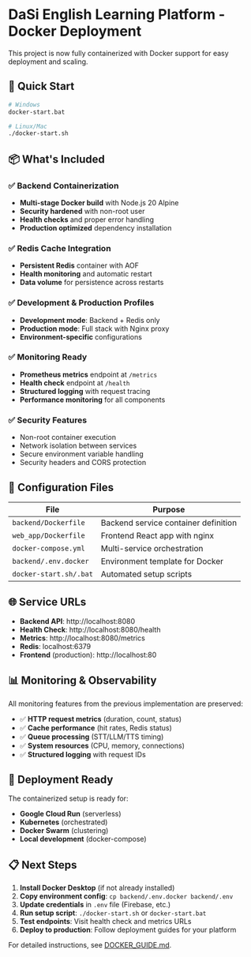 # DaSi English Learning Platform - Docker Deployment

This project is now fully containerized with Docker support for easy deployment and scaling.

## 🚀 Quick Start

```bash
# Windows
docker-start.bat

# Linux/Mac  
./docker-start.sh
```

## 📦 What's Included

### ✅ Backend Containerization
- **Multi-stage Docker build** with Node.js 20 Alpine
- **Security hardened** with non-root user
- **Health checks** and proper error handling
- **Production optimized** dependency installation

### ✅ Redis Cache Integration  
- **Persistent Redis** container with AOF
- **Health monitoring** and automatic restart
- **Data volume** for persistence across restarts

### ✅ Development & Production Profiles
- **Development mode**: Backend + Redis only
- **Production mode**: Full stack with Nginx proxy
- **Environment-specific** configurations

### ✅ Monitoring Ready
- **Prometheus metrics** endpoint at `/metrics`
- **Health check** endpoint at `/health`  
- **Structured logging** with request tracing
- **Performance monitoring** for all components

### ✅ Security Features
- Non-root container execution
- Network isolation between services
- Secure environment variable handling
- Security headers and CORS protection

## 🔧 Configuration Files

| File | Purpose |
|------|---------|
| `backend/Dockerfile` | Backend service container definition |
| `web_app/Dockerfile` | Frontend React app with nginx |
| `docker-compose.yml` | Multi-service orchestration |
| `backend/.env.docker` | Environment template for Docker |
| `docker-start.sh/.bat` | Automated setup scripts |

## 🌐 Service URLs

- **Backend API**: http://localhost:8080
- **Health Check**: http://localhost:8080/health  
- **Metrics**: http://localhost:8080/metrics
- **Redis**: localhost:6379
- **Frontend** (production): http://localhost:80

## 📊 Monitoring & Observability

All monitoring features from the previous implementation are preserved:

- ✅ **HTTP request metrics** (duration, count, status)
- ✅ **Cache performance** (hit rates, Redis status)  
- ✅ **Queue processing** (STT/LLM/TTS timing)
- ✅ **System resources** (CPU, memory, connections)
- ✅ **Structured logging** with request IDs

## 🚀 Deployment Ready

The containerized setup is ready for:
- **Google Cloud Run** (serverless)
- **Kubernetes** (orchestrated)  
- **Docker Swarm** (clustering)
- **Local development** (docker-compose)

## 📋 Next Steps

1. **Install Docker Desktop** (if not already installed)
2. **Copy environment config**: `cp backend/.env.docker backend/.env`
3. **Update credentials** in `.env` file (Firebase, etc.)
4. **Run setup script**: `./docker-start.sh` or `docker-start.bat`
5. **Test endpoints**: Visit health check and metrics URLs
6. **Deploy to production**: Follow deployment guides for your platform

For detailed instructions, see [DOCKER_GUIDE.md](DOCKER_GUIDE.md).